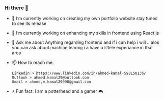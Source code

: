 ### Hi there 👋
- 🔭 I’m currently working on creating my own portfolio website stay tuned to see its release
- 🌱 I’m currently working on enhancing my skills in frontend using React.js
- 💬 Ask me about Anything regarding frontend and if i can help i will .. alos you can ask about machine learnig i a have a littele experiance in that area
- 📫 How to reach me: 

      Linkedin > https://www.linkedin.com/in/ahmed-kamal-59815013b/
      Outlook > ahmed.kamal29@outlook.com
      Gmail > ahmed,m,kamal29998@gmail.com
- ⚡ Fun fact: I am a potterhead and a gamer 🎮
<!--
**AhmedKamal29/AhmedKamal29** is a ✨ _special_ ✨ repository because its `README.md` (this file) appears on your GitHub profile.

Here are some ideas to get you started:

- 🔭 I’m currently working on creating my own portfolio website stay tuned to see its release
- 🌱 I’m currently working on enhancing my skills in frontend using React.js
- 👯 I’m looking to collaborate on ...
- 🤔 I’m looking for help with ...
- 💬 Ask me about ...
- 📫 How to reach me: 
- ⚡ Fun fact: I am a potterhead and a gamer 🎮
-->
